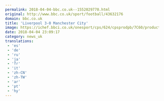 ```yaml
---
permalink: 2018-04-04-bbc.co.uk--1552029770.html
original: http://www.bbc.co.uk/sport/football/43632176
domain: bbc.co.uk
title: 'Liverpool 3-0 Manchester City'
image: https://ichef.bbci.co.uk/onesport/cps/624/cpsprodpb/7C60/production/_100704813_liverpool.jpg
date: 2018-04-04 23:09:17
category: news_uk
translations: 
 - 'es'
 - 'de'
 - 'ru'
 - 'ja'
 - 'fr'
 - 'it'
 - 'zh-CN'
 - 'zh-TW'
 - 'ar'
 - 'pt'
 - 'hy'
---
```


